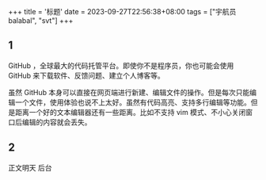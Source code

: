 +++
title = '标题'
date = 2023-09-27T22:56:38+08:00
tags = ["宇航员balabal", "svt"]
+++

## 1
  GitHub ，全球最大的代码托管平台。即使你不是程序员，你也可能会使用 GitHub 来下载软件、反馈问题、建立个人博客等。

  虽然 GitHub 本身可以直接在网页端进行新建、编辑文件的操作。但是每次只能编辑一个文件，使用体验也说不上太好。虽然有代码高亮、支持多行编辑等功能。但是距离一个好的文本编辑器还有一些距离。比如不支持 vim 模式、不小心关闭窗口后编辑的内容就会丢失。
## 2
正文明天 后台
